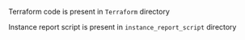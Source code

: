 Terraform code is present in `Terraform` directory

Instance report script is present in `instance_report_script` directory
